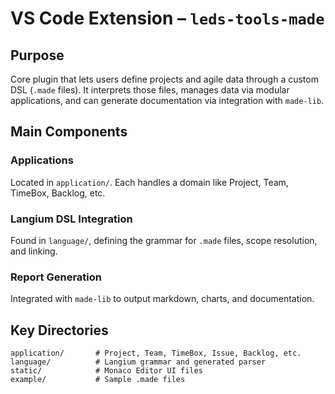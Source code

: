 # VS Code Extension – `leds-tools-made`

## Purpose

Core plugin that lets users define projects and agile data through a custom DSL (`.made` files). It interprets those files, manages data via modular applications, and can generate documentation via integration with `made-lib`.

## Main Components

### Applications

Located in `application/`. Each handles a domain like Project, Team, TimeBox, Backlog, etc.

### Langium DSL Integration

Found in `language/`, defining the grammar for `.made` files, scope resolution, and linking.

### Report Generation

Integrated with `made-lib` to output markdown, charts, and documentation.

## Key Directories

```
application/       # Project, Team, TimeBox, Issue, Backlog, etc.
language/          # Langium grammar and generated parser
static/            # Monaco Editor UI files
example/           # Sample .made files
```
